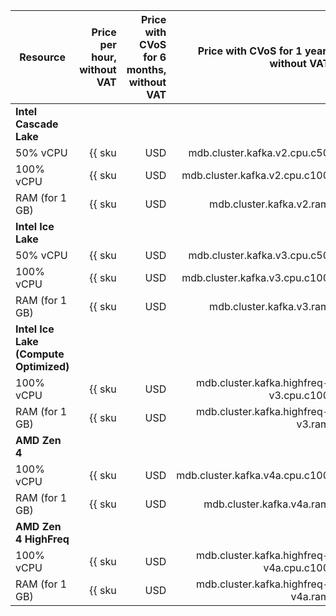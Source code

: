 | Resource | Price per hour,<br>without VAT | Price with CVoS for 6 months,<br>without VAT | Price with CVoS for 1 year,<br>without VAT |
|----------------|---------------------------------------------------:|--------------------------------------------------------------------------------:|--------------------------------------------------------------------------------:|
| **Intel Cascade Lake** |
| 50% vCPU | {{ sku|USD|mdb.cluster.kafka.v2.cpu.c50|string }} | − | − |
| 100% vCPU | {{ sku|USD|mdb.cluster.kafka.v2.cpu.c100|string }} | {{ sku|USD|v1.commitment.selfcheckout.m6.mdb.kafka.cpu.c100.v2|string }} (-15%) | {{ sku|USD|v1.commitment.selfcheckout.y1.mdb.kafka.cpu.c100.v2|string }} (-22%) |
| RAM (for 1 GB) | {{ sku|USD|mdb.cluster.kafka.v2.ram|string }} | {{ sku|USD|v1.commitment.selfcheckout.m6.mdb.kafka.ram.v2|string }} (-15%) | {{ sku|USD|v1.commitment.selfcheckout.y1.mdb.kafka.ram.v2|string }} (-22%) |
| **Intel Ice Lake** |
| 50% vCPU | {{ sku|USD|mdb.cluster.kafka.v3.cpu.c50|string }} | − | − |
| 100% vCPU | {{ sku|USD|mdb.cluster.kafka.v3.cpu.c100|string }} | {{ sku|USD|v1.commitment.selfcheckout.m6.mdb.kafka.cpu.c100.v3|string }} (-15%) | {{ sku|USD|v1.commitment.selfcheckout.y1.mdb.kafka.cpu.c100.v3|string }} (-22%) |
| RAM (for 1 GB) | {{ sku|USD|mdb.cluster.kafka.v3.ram|string }} | {{ sku|USD|v1.commitment.selfcheckout.m6.mdb.kafka.ram.v3|string }} (-15%) | {{ sku|USD|v1.commitment.selfcheckout.y1.mdb.kafka.ram.v3|string }} (-22%) |
| **Intel Ice Lake (Compute Optimized)** |
| 100% vCPU | {{ sku|USD|mdb.cluster.kafka.highfreq-v3.cpu.c100|string }} | - | - |
| RAM (for 1 GB) | {{ sku|USD|mdb.cluster.kafka.highfreq-v3.ram|string }} | - | - |
| **AMD Zen 4** |
| 100% vCPU | {{ sku|USD|mdb.cluster.kafka.v4a.cpu.c100|string }} | {{ sku|USD|v1.commitment.selfcheckout.m6.mdb.kafka.cpu.c100.v4a|string }} (-15%) | {{ sku|USD|v1.commitment.selfcheckout.y1.mdb.kafka.cpu.c100.v4a|string }} (-22%) |
| RAM (for 1 GB) | {{ sku|USD|mdb.cluster.kafka.v4a.ram|string }} | {{ sku|USD|v1.commitment.selfcheckout.m6.mdb.kafka.ram.v4a|string }} (-15%) | {{ sku|USD|v1.commitment.selfcheckout.y1.mdb.kafka.ram.v4a|string }} (-22%) |
| **AMD Zen 4 HighFreq** |
| 100% vCPU | {{ sku|USD|mdb.cluster.kafka.highfreq-v4a.cpu.c100|string }} | - | - |
| RAM (for 1 GB) | {{ sku|USD|mdb.cluster.kafka.highfreq-v4a.ram|string }} | - | - |
